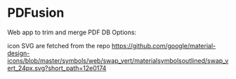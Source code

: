 # PDFusion
Web app to trim and merge PDF
DB Options:
<!-- https://gist.github.com/bmaupin/0ce79806467804fdbbf8761970511b8c -->
icon SVG are fetched from the repo
 https://github.com/google/material-design-icons/blob/master/symbols/web/swap_vert/materialsymbolsoutlined/swap_vert_24px.svg?short_path=12e0174